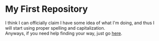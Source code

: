 # My First Repository
I think I can officially claim I have some idea of what I'm doing, and thus I will start using proper spelling and capitalization.  
Anyways, if you need help finding your way, just go [here](https://github.com/gosoccerboy5/gosoccerboy5.github.io/wiki/Roadmap).
